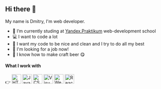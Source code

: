 ## Hi there 👋

My name is Dmitry, I'm web developer.

- 🔭 I’m currently studing at [Yandex.Praktikum](https://praktikum.yandex.ru/web) web-development school
- :computer: I want to code a lot
- :shower: I want my code to be nice and clean and I try to do all my best
- :eyes: I'm looking for a job now!
- :beer: I know how to make craft beer :yum:

#### What I work with
:point_right:
<img src="https://github.com/nosdmitry/all-my-pics/blob/main/images/codeIcons/html.png" width="30" hight="30" title="HTML5" alt="HTML5">
<img src="https://github.com/nosdmitry/all-my-pics/blob/main/images/codeIcons/javascript.png" width="30" hight="30" title="JavaScript" alt="JavaScript">
<img src="https://github.com/nosdmitry/all-my-pics/blob/main/images/codeIcons/css3.png" width="30" hight="30" title="CSS3" alt="CSS3">
<img src="https://github.com/nosdmitry/all-my-pics/blob/main/images/codeIcons/visual-studio-code.png" width="30" hight="30" title="Visual Studio Code" alt="Visual Studi Code">
<img src="https://github.com/nosdmitry/all-my-pics/blob/main/images/codeIcons/webpack.png?raw=true" width="30" hight="30" title="Webpack" alt="Webpack">
<img src="https://github.com/nosdmitry/all-my-pics/blob/main/images/codeIcons/ReactJS.png" width="30" hight="30" title="ReactJS" alt="ReactJS">


